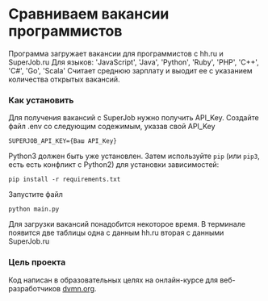 # Сравниваем вакансии программистов

Программа загружает вакансии для программистов с hh.ru и SuperJob.ru
Для языков:
'JavaScript',
'Java',
'Python',
'Ruby',
'PHP',
'C++',
'C#',
'Go',
'Scala'
Считает среднюю зарплату и выодит ее с указанием количества открытых вакансий.
### Как установить

Для получения вакансий с SuperJob нужно получить API_Key.
Создайте файл .env со следующим содежимым, указав свой API_Key
```
SUPERJOB_API_KEY={Ваш API_Key}
```
Python3 должен быть уже установлен. 
Затем используйте `pip` (или `pip3`, есть есть конфликт с Python2) для установки зависимостей:
```
pip install -r requirements.txt
```
Запустите файл
```
python main.py
```
Для загрузки вакансий понадобится некоторое время. В терминале появится две таблицы одна с данным hh.ru вторая с данными SuperJob.ru
### Цель проекта

Код написан в образовательных целях на онлайн-курсе для веб-разработчиков [dvmn.org](https://dvmn.org/).